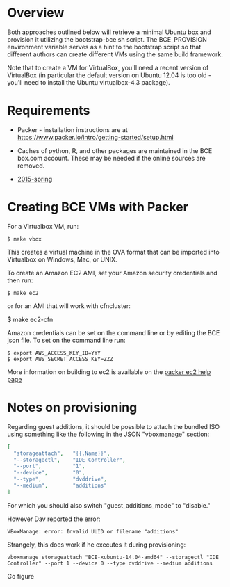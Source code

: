 Overview
=============================

Both approaches outlined below will retrieve a minimal Ubuntu box and provision it utilizing the bootstrap-bce.sh script. The BCE\_PROVISION environment variable serves as a hint to the bootstrap script so that different authors can create different VMs using the same build framework.

Note that to create a VM for VirtualBox, you'll need a recent version of VirtualBox (in particular the default version on Ubuntu 12.04 is too old - you'll need to install the Ubuntu virtualbox-4.3 package). 

Requirements
=============================
* Packer - installation instructions are at https://www.packer.io/intro/getting-started/setup.html

* Caches of python, R, and other packages are maintained in the BCE box.com account. These may be needed if the online sources are removed.

 - [2015-spring](https://berkeley.box.com/s/da93os20nee71hscbf5x6vtl6oprajbt)

Creating BCE VMs with Packer
=============================

For a Virtualbox VM, run:

    $ make vbox

This creates a virtual machine in the OVA format that can be imported into Virtualbox on Windows, Mac, or UNIX.

To create an Amazon EC2 AMI, set your Amazon security credentials and then run:

    $ make ec2

or for an AMI that will work with cfncluster:

   $ make ec2-cfn

Amazon credentials can be set on the command line or by editing the BCE json file. To set on the command line run:

    $ export AWS_ACCESS_KEY_ID=YYY
    $ export AWS_SECRET_ACCESS_KEY=ZZZ

More information on building to ec2 is available on the [packer ec2 help page](https://www.packer.io/docs/builders/amazon-ebs.html)

Notes on provisioning
=====================

Regarding guest additions, it should be possible to attach the bundled ISO
using something like the following in the JSON "vboxmanage" section:

```json
[
  "storageattach",   "{{.Name}}",
  "--storagectl",    "IDE Controller",
  "--port",          "1",
  "--device",        "0",
  "--type",          "dvddrive",
  "--medium",        "additions"
]
```

For which you should also switch "guest_additions_mode" to "disable."

However Dav reported the error:

    VBoxManage: error: Invalid UUID or filename "additions"

Strangely, this does work if he executes it during provisioning:

    vboxmanage storageattach "BCE-xubuntu-14.04-amd64" --storagectl "IDE Controller" --port 1 --device 0 --type dvddrive --medium additions

Go figure

